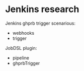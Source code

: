 # Jenkins research
Jenkins ghprb trigger scenarious:
- webhooks
- trigger

JobDSL plugin:
- pipeline
 - ghprbTrigger

